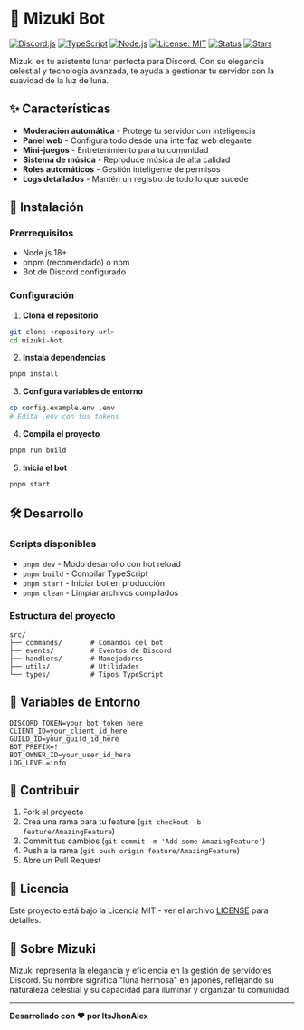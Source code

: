 # 🌙 Mizuki Bot

[![Discord.js](https://img.shields.io/badge/Discord.js-5865F2?style=for-the-badge&logo=discord&logoColor=white)](https://discord.js.org/)
[![TypeScript](https://img.shields.io/badge/TypeScript-007ACC?style=for-the-badge&logo=typescript&logoColor=white)](https://www.typescriptlang.org/)
[![Node.js](https://img.shields.io/badge/Node.js-43853D?style=for-the-badge&logo=node.js&logoColor=white)](https://nodejs.org/)
[![License: MIT](https://img.shields.io/badge/License-MIT-yellow.svg?style=for-the-badge)](https://opensource.org/licenses/MIT)
[![Status](https://img.shields.io/badge/Status-Active-brightgreen?style=for-the-badge)](https://github.com/ItsJhonAlex/mizuki-bot)
[![Stars](https://img.shields.io/github/stars/ItsJhonAlex/mizuki-bot?style=for-the-badge&logo=github)](https://github.com/ItsJhonAlex/mizuki-bot/stargazers)

Mizuki es tu asistente lunar perfecta para Discord. Con su elegancia celestial y tecnología avanzada, te ayuda a gestionar tu servidor con la suavidad de la luz de luna.

## ✨ Características

- **Moderación automática** - Protege tu servidor con inteligencia
- **Panel web** - Configura todo desde una interfaz web elegante
- **Mini-juegos** - Entretenimiento para tu comunidad
- **Sistema de música** - Reproduce música de alta calidad
- **Roles automáticos** - Gestión inteligente de permisos
- **Logs detallados** - Mantén un registro de todo lo que sucede

## 🚀 Instalación

### Prerrequisitos

- Node.js 18+ 
- pnpm (recomendado) o npm
- Bot de Discord configurado

### Configuración

1. **Clona el repositorio**
```bash
git clone <repository-url>
cd mizuki-bot
```

2. **Instala dependencias**
```bash
pnpm install
```

3. **Configura variables de entorno**
```bash
cp config.example.env .env
# Edita .env con tus tokens
```

4. **Compila el proyecto**
```bash
pnpm run build
```

5. **Inicia el bot**
```bash
pnpm start
```

## 🛠️ Desarrollo

### Scripts disponibles

- `pnpm dev` - Modo desarrollo con hot reload
- `pnpm build` - Compilar TypeScript
- `pnpm start` - Iniciar bot en producción
- `pnpm clean` - Limpiar archivos compilados

### Estructura del proyecto

```
src/
├── commands/       # Comandos del bot
├── events/         # Eventos de Discord
├── handlers/       # Manejadores
├── utils/          # Utilidades
└── types/          # Tipos TypeScript
```

## 📝 Variables de Entorno

```env
DISCORD_TOKEN=your_bot_token_here
CLIENT_ID=your_client_id_here
GUILD_ID=your_guild_id_here
BOT_PREFIX=!
BOT_OWNER_ID=your_user_id_here
LOG_LEVEL=info
```

## 🤝 Contribuir

1. Fork el proyecto
2. Crea una rama para tu feature (`git checkout -b feature/AmazingFeature`)
3. Commit tus cambios (`git commit -m 'Add some AmazingFeature'`)
4. Push a la rama (`git push origin feature/AmazingFeature`)
5. Abre un Pull Request

## 📄 Licencia

Este proyecto está bajo la Licencia MIT - ver el archivo [LICENSE](LICENSE) para detalles.

## 🌙 Sobre Mizuki

Mizuki representa la elegancia y eficiencia en la gestión de servidores Discord. Su nombre significa "luna hermosa" en japonés, reflejando su naturaleza celestial y su capacidad para iluminar y organizar tu comunidad.

---

**Desarrollado con ❤️ por ItsJhonAlex**
